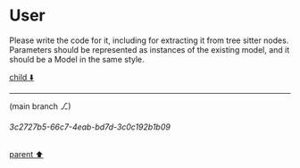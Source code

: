 # User

Please write the code for it, including for extracting it from tree sitter nodes. Parameters should be represented as instances of the existing model, and it should be a Model in the same style.

[child ⬇️](#3c2727b5-66c7-4eab-bd7d-3c0c192b1b09)

---

(main branch ⎇)
###### 3c2727b5-66c7-4eab-bd7d-3c0c192b1b09
[parent ⬆️](#aaa2ecf2-c237-44f1-a584-88b71182ed75)
